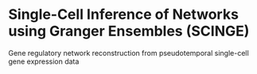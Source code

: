 # Single-Cell Inference of Networks using Granger Ensembles (SCINGE)
Gene regulatory network reconstruction from pseudotemporal single-cell gene expression data
